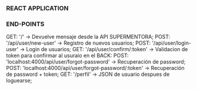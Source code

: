 ### REACT APPLICATION

### END-POINTS

GET: '/' -> Devuelve mensaje desde la API SUPERMENTORA;
POST: '/api/user/new-user' -> Registro de nuevos usuarios;
POST: '/api/user/login-user' -> Login de usuarios;
GET: '/api/user/confirm/:token' -> Validacion de token para confirmar al usuraio en el BACK:
POST: 'localhost:4000/api/user/forgot-password' -> Recuperación de password;
POST: 'localhost:4000/api/user/forgot-password/:token' -> Recuperación de password + token;
GET: '/perfil' -> JSON de usuario despues de loguearse;
